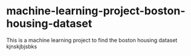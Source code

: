 # machine-learning-project-boston-housing-dataset
 This is a machine learning project to find the boston housing dataset 
kjnskjbjsbks
